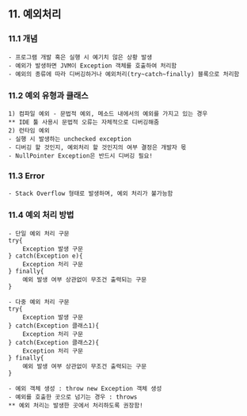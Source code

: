 ## 11. 예외처리

### 11.1 개념
	- 프로그램 개발 혹은 실행 시 예기치 않은 상황 발생
	- 예외가 발생하면 JVM이 Exception 객체를 호출하여 처리함
	- 예외의 종류에 따라 디버깅하거나 예외처리(try~catch~finally) 블록으로 처리함
	
### 11.2 예외 유형과 클래스
	1) 컴파일 예외 - 문법적 예외, 메소드 내에서의 예외를 가지고 있는 경우
	** IDE 툴 사용시 문법적 오류는 자체적으로 디버깅해줌
	2) 런타임 예외
	- 실행 시 발생하는 unchecked exception
	- 디버깅 할 것인지, 예외처리 할 것인지의 여부 결정은 개발자 몫
	- NullPointer Exception은 반드시 디버깅 필요!
	
### 11.3 Error
	- Stack Overflow 형태로 발생하며, 예외 처리가 불가능함
	
### 11.4 예외 처리 방법
	- 단일 예외 처리 구문
	try{
		Exception 발생 구문
	} catch(Exception e){
		Exception 처리 구문
	} finally{
		예외 발생 여부 상관없이 무조건 출력되는 구문
	}
	
	- 다중 예외 처리 구문
	try{
		Exception 발생 구문
	} catch(Exception 클래스1){
		Exception 처리 구문
	} catch(Exception 클래스2){
		Exception 처리 구문
	} finally{
		예외 발생 여부 상관없이 무조건 출력되는 구문
	}
	
	- 예외 객체 생성 : throw new Exception 객체 생성
	- 예외를 호출한 곳으로 넘기는 경우 : throws
	** 예외 처리는 발생한 곳에서 처리하도록 권장함!